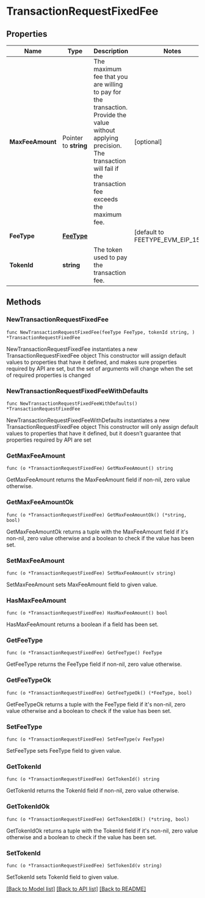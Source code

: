 # TransactionRequestFixedFee

## Properties

Name | Type | Description | Notes
------------ | ------------- | ------------- | -------------
**MaxFeeAmount** | Pointer to **string** | The maximum fee that you are willing to pay for the transaction. Provide the value without applying precision. The transaction will fail if the transaction fee exceeds the maximum fee. | [optional] 
**FeeType** | [**FeeType**](FeeType.md) |  | [default to FEETYPE_EVM_EIP_1559]
**TokenId** | **string** | The token used to pay the transaction fee. | 

## Methods

### NewTransactionRequestFixedFee

`func NewTransactionRequestFixedFee(feeType FeeType, tokenId string, ) *TransactionRequestFixedFee`

NewTransactionRequestFixedFee instantiates a new TransactionRequestFixedFee object
This constructor will assign default values to properties that have it defined,
and makes sure properties required by API are set, but the set of arguments
will change when the set of required properties is changed

### NewTransactionRequestFixedFeeWithDefaults

`func NewTransactionRequestFixedFeeWithDefaults() *TransactionRequestFixedFee`

NewTransactionRequestFixedFeeWithDefaults instantiates a new TransactionRequestFixedFee object
This constructor will only assign default values to properties that have it defined,
but it doesn't guarantee that properties required by API are set

### GetMaxFeeAmount

`func (o *TransactionRequestFixedFee) GetMaxFeeAmount() string`

GetMaxFeeAmount returns the MaxFeeAmount field if non-nil, zero value otherwise.

### GetMaxFeeAmountOk

`func (o *TransactionRequestFixedFee) GetMaxFeeAmountOk() (*string, bool)`

GetMaxFeeAmountOk returns a tuple with the MaxFeeAmount field if it's non-nil, zero value otherwise
and a boolean to check if the value has been set.

### SetMaxFeeAmount

`func (o *TransactionRequestFixedFee) SetMaxFeeAmount(v string)`

SetMaxFeeAmount sets MaxFeeAmount field to given value.

### HasMaxFeeAmount

`func (o *TransactionRequestFixedFee) HasMaxFeeAmount() bool`

HasMaxFeeAmount returns a boolean if a field has been set.

### GetFeeType

`func (o *TransactionRequestFixedFee) GetFeeType() FeeType`

GetFeeType returns the FeeType field if non-nil, zero value otherwise.

### GetFeeTypeOk

`func (o *TransactionRequestFixedFee) GetFeeTypeOk() (*FeeType, bool)`

GetFeeTypeOk returns a tuple with the FeeType field if it's non-nil, zero value otherwise
and a boolean to check if the value has been set.

### SetFeeType

`func (o *TransactionRequestFixedFee) SetFeeType(v FeeType)`

SetFeeType sets FeeType field to given value.


### GetTokenId

`func (o *TransactionRequestFixedFee) GetTokenId() string`

GetTokenId returns the TokenId field if non-nil, zero value otherwise.

### GetTokenIdOk

`func (o *TransactionRequestFixedFee) GetTokenIdOk() (*string, bool)`

GetTokenIdOk returns a tuple with the TokenId field if it's non-nil, zero value otherwise
and a boolean to check if the value has been set.

### SetTokenId

`func (o *TransactionRequestFixedFee) SetTokenId(v string)`

SetTokenId sets TokenId field to given value.



[[Back to Model list]](../README.md#documentation-for-models) [[Back to API list]](../README.md#documentation-for-api-endpoints) [[Back to README]](../README.md)


